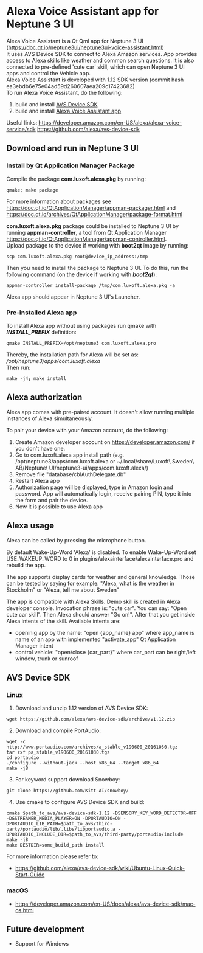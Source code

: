 
# Alexa Voice Assistant app for Neptune 3 UI

Alexa Voice Assistant is a Qt Qml app for Neptune 3 UI (https://doc.qt.io/neptune3ui/neptune3ui-voice-assistant.html)
<br>
It uses AVS Device SDK to connect to Alexa Amazon services. App provides
access to Alexa skills like weather and common search questions. It is also
connected to pre-defined 'cute car' skill, which can open Neptune 3 UI apps
and control the Vehicle app.
<br>
Alexa Voice Assistant is developed with 1.12 SDK version (commit hash ea3ebdb6e75e04ad59d260607aea209c17423682)
<br>
To run Alexa Voice Assistant, do the following:
1. build and install [AVS Device SDK](.#AVS-Device-SDK)
2. build and install [Alexa Voice Assistant app](.#Download-and-run-in-Neptune-3-UI)

Useful links:
https://developer.amazon.com/en-US/alexa/alexa-voice-service/sdk
https://github.com/alexa/avs-device-sdk


## Download and run in Neptune 3 UI

### Install by Qt Application Manager Package

 Compile the package **com.luxoft.alexa.pkg** by running:
 ```
 qmake; make package
 ```
 For more information about packages see
 https://doc.qt.io/QtApplicationManager/appman-packager.html and https://doc.qt.io/archives/QtApplicationManager/package-format.html

 **com.luxoft.alexa.pkg** package could be installed to Neptune 3 UI by running **appman-controller**, a tool from Qt Application Manager
 https://doc.qt.io/QtApplicationManager/appman-controller.html.
 <br>
 Upload package to the device if working with **boot2qt** image by running:
 ```
 scp com.luxoft.alexa.pkg root@device_ip_address:/tmp
 ```
 Then you need to install the package to Neptune 3 UI. To do this, run the following command (on the device
 if working with ***boot2qt***):
```
appman-controller install-package /tmp/com.luxoft.alexa.pkg -a
 ```
 Alexa app should appear in Neptune 3 UI's Launcher.

### Pre-installed Alexa app

To install Alexa app without using packages run qmake with ***INSTALL_PREFIX*** definition:
```
qmake INSTALL_PREFIX=/opt/neptune3 com.luxoft.alexa.pro
```
Thereby, the installation path for Alexa will be set as: */opt/neptune3/apps/com.luxoft.alexa*
<br>
Then run:
```
make -j4; make install
```

## Alexa authorization

 Alexa app comes with pre-paired account. It doesn't allow running multiple instances of Alexa simultaneously.

 To pair your device with your Amazon account, do the following:

 1. Create Amazon developer account on https://developer.amazon.com/ if you don't have one.
 2. Go to com.luxoft.alexa app install path (e.g. /opt/neptune3/apps/com.luxoft.alexa or
    ~/.local/share/Luxoft\ Sweden\ AB/Neptune\ UI/neptune3-ui/apps/com.luxoft.alexa/)
 3. Remove file "database/cblAuthDelegate.db"
 4. Restart Alexa app
 5. Authorization page will be displayed, type in Amazon login and password. App will automatically
    login, receive pairing PIN, type it into the form and pair the device.
 6. Now it is possible to use Alexa app


## Alexa usage

 Alexa can be called by pressing the microphone button.

 By default Wake-Up-Word 'Alexa' is disabled. To enable Wake-Up-Word set USE_WAKEUP_WORD to 0
 in plugins/alexainterface/alexainterface.pro and rebuild the app.

 The app supports display cards for weather and general knowledge.
 Those can be tested by saying for example: "Alexa, what is the weather in Stockholm" or "Alexa, tell me about Sweden"

 The app is compatible with Alexa Skills. Demo skill is created in Alexa developer console. Invocation phrase is: "cute car".
 You can say: "Open cute car skill". Then Alexa should answer "Go on!". After that you get inside Alexa intents of the skill.
 Available intents are:
  - openinig app by the name: "open {app_name} app" where app_name is name of an app with implemented "activate_app" Qt Application Manager intent
  - control vehicle: "open/close {car_part}" where car_part can be right/left window, trunk or sunroof

## AVS Device SDK

### Linux
1. Download and unzip 1.12 version of AVS Device SDK:
```
wget https://github.com/alexa/avs-device-sdk/archive/v1.12.zip
```
2. Download and compile PortAudio:
```
wget -c http://www.portaudio.com/archives/a_stable_v190600_20161030.tgz
tar zxf pa_stable_v190600_20161030.tgz
cd portaudio
./configure --without-jack --host x86_64 --target x86_64
make -j8
```
3. For keyword support download Snowboy:
```
git clone https://github.com/Kitt-AI/snowboy/
```
4. Use cmake to configure AVS Device SDK and build:
```
cmake $path_to_avs/avs-device-sdk-1.12 -DSENSORY_KEY_WORD_DETECTOR=OFF -DGSTREAMER_MEDIA_PLAYER=ON -DPORTAUDIO=ON -DPORTAUDIO_LIB_PATH=$path_to_avs/third-party/portaudio/lib/.libs/libportaudio.a -DPORTAUDIO_INCLUDE_DIR=$path_to_avs/third-party/portaudio/include
make -j8
make DESTDIR=some_build_path install
```

For more information please refer to:
 * https://github.com/alexa/avs-device-sdk/wiki/Ubuntu-Linux-Quick-Start-Guide

### macOS
* https://developer.amazon.com/en-US/docs/alexa/avs-device-sdk/mac-os.html


## Future development

 - Support for Windows

